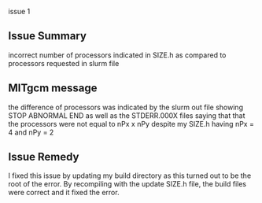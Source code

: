 issue 1
## Issue Summary
incorrect number of processors indicated in SIZE.h as compared to processors requested in slurm file
## MITgcm message
the difference of processors was indicated by the slurm out file showing STOP ABNORMAL END as well as the STDERR.000X files saying that that the processors were not equal to nPx x nPy despite my SIZE.h having nPx = 4 and nPy = 2
## Issue Remedy
I fixed this issue by updating my build directory as this turned out to be the root of the error. By recompiling with the update SIZE.h file, the build files were correct and it fixed the error.
